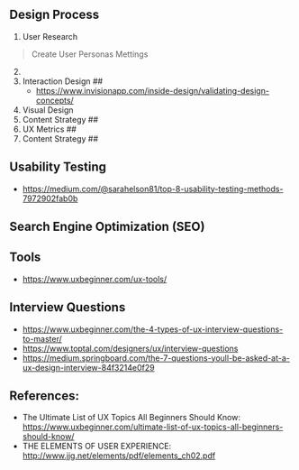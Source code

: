 
## Design Process ##

1. User Research
  > 
  > Create User Personas
  > Mettings

2. 
3. Interaction Design ##
    * https://www.invisionapp.com/inside-design/validating-design-concepts/
4. Visual Design
5. Content Strategy ##
6. UX Metrics ##
7. Content Strategy ##

## Usability Testing ##
* https://medium.com/@sarahelson81/top-8-usability-testing-methods-7972902fab0b

## Search Engine Optimization (SEO) ##

## Tools #
* https://www.uxbeginner.com/ux-tools/

## Interview Questions ##
* https://www.uxbeginner.com/the-4-types-of-ux-interview-questions-to-master/
* https://www.toptal.com/designers/ux/interview-questions
* https://medium.springboard.com/the-7-questions-youll-be-asked-at-a-ux-design-interview-84f3214e0f29

## References: ##
* The Ultimate List of UX Topics All Beginners Should Know: https://www.uxbeginner.com/ultimate-list-of-ux-topics-all-beginners-should-know/
* THE ELEMENTS OF USER EXPERIENCE: http://www.jjg.net/elements/pdf/elements_ch02.pdf
